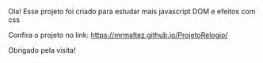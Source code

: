 Ola! Esse projeto foi criado para estudar mais javascript DOM e efeitos com css

Confira o projeto no link: https://mrmaltez.github.io/ProjetoRelogio/

Obrigado pela visita!
